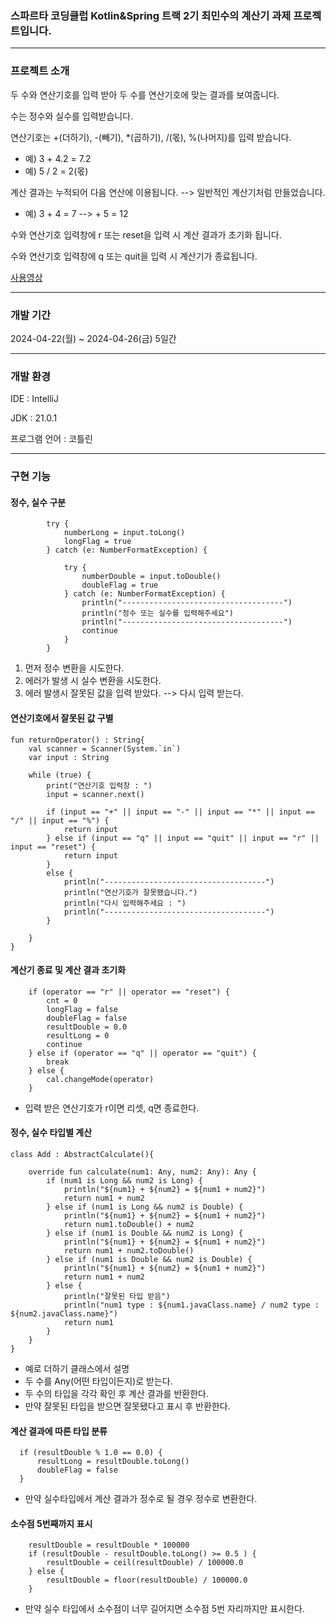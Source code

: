 ### 스파르타 코딩클럽 Kotlin&Spring 트랙 2기 최민수의 계산기 과제 프로젝트입니다.
------

### 프로젝트 소개
두 수와 연산기호를 입력 받아 두 수를 연산기호에 맞는 결과를 보여줍니다.

수는 정수와 실수를 입력받습니다.

연산기호는 +(더하기), -(빼기), *(곱하기), /(몫), %(나머지)를 입력 받습니다.

+ 예) 3 + 4.2 = 7.2
+ 예) 5 / 2 = 2(몫)

계산 결과는 누적되어 다음 연산에 이용됩니다. --> 일반적인 계산기처럼 만들었습니다.

+ 예) 3 + 4 = 7 --> + 5 = 12 

수와  연산기호 입력창에 r 또는 reset을 입력 시 계산 결과가 초기화 됩니다.

수와  연산기호 입력창에 q 또는 quit을 입력 시 계산기가 종료됩니다.


[사용영상](https://github.com/HifumiAlice/SpartaCalculator/blob/main/%EA%B3%84%EC%82%B0%EA%B8%B0%20%EC%82%AC%EC%9A%A9%20%EC%98%81%EC%83%81.mp4)

---------
### 개발 기간
2024-04-22(월) ~ 2024-04-26(금) 5일간

--------
### 개발 환경
IDE : IntelliJ

JDK : 21.0.1

프로그램 언어 : 코틀린

------------
### 구현 기능

#### 정수, 실수 구분
            try {
                numberLong = input.toLong()
                longFlag = true
            } catch (e: NumberFormatException) {

                try {
                    numberDouble = input.toDouble()
                    doubleFlag = true
                } catch (e: NumberFormatException) {
                    println("------------------------------------")
                    println("정수 또는 실수를 입력해주세요")
                    println("------------------------------------")
                    continue
                }
            }

1. 먼저 정수 변환을 시도한다.
2. 에러가 발생 시 실수 변환을 시도한다.
3. 에러 발생시 잘못된 값을 입력 받았다. --> 다시 입력 받는다.

#### 연산기호에서 잘못된 값 구별

    fun returnOperator() : String{
        val scanner = Scanner(System.`in`)
        var input : String
    
        while (true) {
            print("연산기호 입력창 : ")
            input = scanner.next()
    
            if (input == "+" || input == "-" || input == "*" || input == "/" || input == "%") {
                return input
            } else if (input == "q" || input == "quit" || input == "r" || input == "reset") {
                return input
            }
            else {
                println("------------------------------------")
                println("연산기호가 잘못됐습니다.")
                println("다시 입력해주세요 : ")
                println("------------------------------------")
            }
    
        }
    }



#### 계산기 종료 및 계산 결과 초기화


        if (operator == "r" || operator == "reset") {
            cnt = 0
            longFlag = false
            doubleFlag = false
            resultDouble = 0.0
            resultLong = 0
            continue
        } else if (operator == "q" || operator == "quit") {
            break
        } else {
            cal.changeMode(operator)
        }

+ 입력 받은 연산기호가 r이면 리셋, q면 종료한다.

#### 정수, 실수 타입별 계산

    class Add : AbstractCalculate(){
    
        override fun calculate(num1: Any, num2: Any): Any {
            if (num1 is Long && num2 is Long) {
                println("${num1} + ${num2} = ${num1 + num2}")
                return num1 + num2
            } else if (num1 is Long && num2 is Double) {
                println("${num1} + ${num2} = ${num1 + num2}")
                return num1.toDouble() + num2
            } else if (num1 is Double && num2 is Long) {
                println("${num1} + ${num2} = ${num1 + num2}")
                return num1 + num2.toDouble()
            } else if (num1 is Double && num2 is Double) {
                println("${num1} + ${num2} = ${num1 + num2}")
                return num1 + num2
            } else {
                println("잘못된 타입 받음")
                println("num1 type : ${num1.javaClass.name} / num2 type : ${num2.javaClass.name}")
                return num1
            }
        }
    }

+ 예로 더하기 클래스에서 설명
+ 두 수를 Any(어떤 타입이든지)로 받는다.
+ 두 수의 타입을 각각 확인 후 계산 결과를 반환한다.
+ 만약 잘못된 타입을 받으면 잘못됐다고 표시 후 반환한다.

#### 계산 결과에 따른 타입 분류

      if (resultDouble % 1.0 == 0.0) {
          resultLong = resultDouble.toLong()
          doubleFlag = false
      }

+ 만약 실수타입에서 계산 결과가 정수로 될 경우 정수로 변환한다.

#### 소수점 5번째까지 표시

        resultDouble = resultDouble * 100000
        if (resultDouble - resultDouble.toLong() >= 0.5 ) {
            resultDouble = ceil(resultDouble) / 100000.0
        } else {
            resultDouble = floor(resultDouble) / 100000.0
        }

+ 만약 실수 타입에서 소수점이 너무 길어지면 소수점 5번 자리까지만 표시한다.
